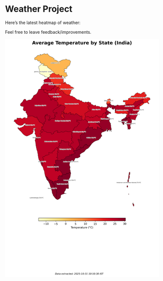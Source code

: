 # Weather Project

Here’s the latest heatmap of weather:

Feel free to leave feedback/improvements.

![India Heatmap](docs/assets/india_heatmap.png?v=043DC1)
